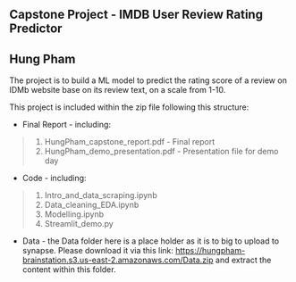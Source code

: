 ## Capstone Project - IMDB User Review Rating Predictor
## Hung Pham 

The project is to build a ML model to predict the rating score of a review on IDMb website base on its review text, on a scale from 1-10.

This project is included within the zip file following this structure:
- Final Report - including:  
> 1. HungPham_capstone_report.pdf - Final report  
> 2. HungPham_demo_presentation.pdf - Presentation file for demo day  

- Code - including:  
> 1. Intro_and_data_scraping.ipynb  
> 2. Data_cleaning_EDA.ipynb  
> 3. Modelling.ipynb  
> 4. Streamlit_demo.py  

- Data - the Data folder here is a place holder as it is to big to upload to synapse. Please download it via this link:
https://hungpham-brainstation.s3.us-east-2.amazonaws.com/Data.zip
and extract the content within this folder.